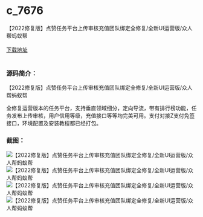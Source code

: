 # c_7676
【2022修复版】点赞任务平台上传审核充值团队绑定全修复/全新UI运营版/众人帮蚂蚁帮
<br/></br>
[下载地址](https://www.uuid2.com/7676.html "下载地址")
<br/></br>
<h3>源码简介：</h3>
<p>【2022修复版】点赞任务平台上传审核充值团队绑定全修复/全新UI运营版/众人帮蚂蚁帮<p>
<p>全修复运营版本的任务平台，支持垂直领域细分，定向导流，带有排行榜功能，任务发布上传审核，用户信用等级，充值接口等等均完美可用。支付对接Z支付免签接口，环境配置及安装教程都已经打包。<p>
<h3>截图：</h3>
<img src="https://www.uuid2.com/wp-content/uploads/img/pro/20220125/16430829362520.png" alt="【2022修复版】点赞任务平台上传审核充值团队绑定全修复/全新UI运营版/众人帮蚂蚁帮"><img src="https://www.uuid2.com/wp-content/uploads/img/pro/20220125/16430829368804.png" alt="【2022修复版】点赞任务平台上传审核充值团队绑定全修复/全新UI运营版/众人帮蚂蚁帮"><img src="https://www.uuid2.com/wp-content/uploads/img/pro/20220125/16430829364971.png" alt="【2022修复版】点赞任务平台上传审核充值团队绑定全修复/全新UI运营版/众人帮蚂蚁帮"><img src="https://www.uuid2.com/wp-content/uploads/img/pro/20220125/16430829374510.png" alt="【2022修复版】点赞任务平台上传审核充值团队绑定全修复/全新UI运营版/众人帮蚂蚁帮">
